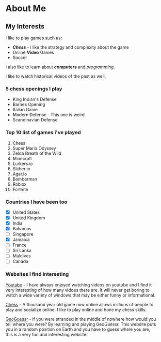 # About Me

## My Interests
I like to play games such as:

- **_Chess_** - I like the strategy and complexity about the game
- Online **Video** Games
- Soccer

I also like to learn about **computers** and _programming_.

I like to watch historical videos of the past as well.

### 5 chess openings I play
- King Indian's Defense
- Barnes Opening
- Italian Game
- ~~Modern Defense~~ - This one is weird
- Scandinavian Defense


### Top 10 list of games i've played
1. Chess
2. Super Mario Odyssey
3. Zelda Breath of the Wild
4. Minecraft
5. Lurkers.io
6. Slither.io
7. Agar.io
8. Bomberman
9. Roblox
10. Fortnite

### Countries I have been too
- [x] United States
- [x] United Kingdom
- [x] India
- [x] Bahamas
- [ ] Singapore
- [x] Jamaica
- [ ] France
- [ ] Sri Lanka
- [ ] Maldives
- [ ] Canada

### Websites I find interesting
[Youtube](https://www.youtube.com/) - I have always enjoyed watching videos on youtube and I find it very interesting of how many vidoes there are. It will never get boring to watch a wide variety of windows that may be either funny or informational.

[Chess](https://www.chess.com/home) - A thousand year old game now online allows millions of people to play and socialize online. I like to play online and hone my chess skills.

[GeoGuessr](https://www.geoguessr.com/) - If you were stranded in the middle of nowhere how would you tell where you were? By learning and playing GeoGuessr. This website puts you in a random position on Earth and you have to guess where you are, this is a very fun and interesting website.